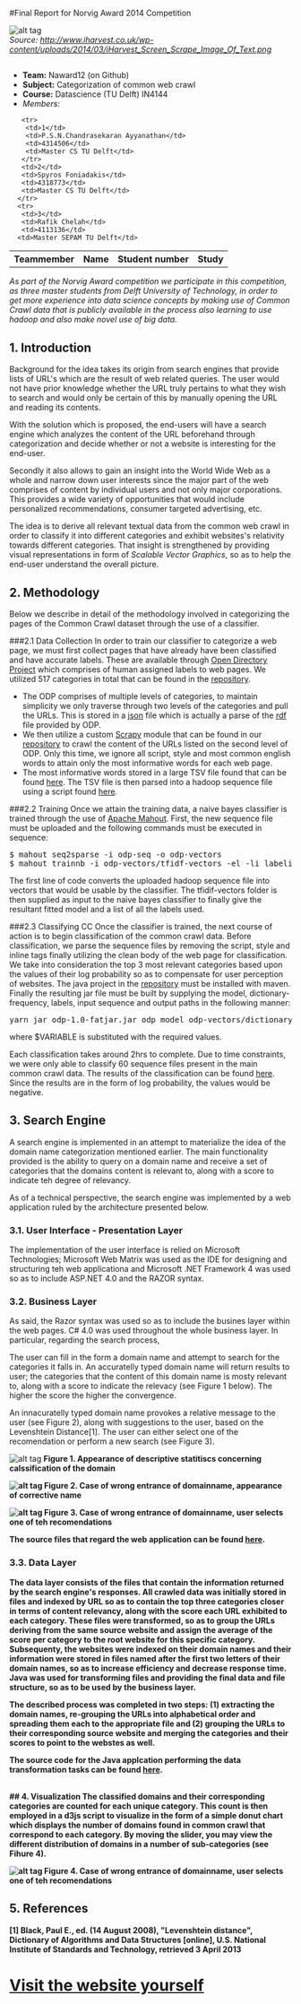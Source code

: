 #Final Report for Norvig Award 2014 Competition



![alt tag](/pictures/report/report-coverpic.png)
<br><l><I> Source: http://www.iharvest.co.uk/wp-content/uploads/2014/03/iHarvest_Screen_Scrape_Image_Of_Text.png </I>



## 

- <b>Team:</b> Naward12 (on Github)
- <b>Subject:</b> Categorization of common web crawl
- <b>Course:</b> Datascience (TU Delft) IN4144
- *Members:* 

<table>
      <tr>
         <th>Teammember</th>
         <th>Name</th>
         <th>Student number</th>
         <th>Study</th>
      </tr>
 
       <tr>
        <td>1</td>
        <td>P.S.N.Chandrasekaran Ayyanathan</td>
        <td>4314506</td>
        <td>Master CS TU Delft</td>
       </tr>
       <td>2</td>
       <td>Spyros Foniadakis</td>
       <td>4318773</td>
       <td>Master CS TU Delft</td>
      </tr>
      <tr>
       <td>3</td>
       <td>Rafik Chelah</td>
       <td>4113136</td>
      <td>Master SEPAM TU Delft</td>
              
</table>



<i> As part of the Norvig Award competition we participate in this competition, as three master students from Delft University of Technology, in order to get more experience into data science concepts by making use of Common Crawl data that is publicly available in the process also learning to use hadoop and also make novel use of big data. </b>
</i>

## 1. Introduction
Background for the idea takes its origin from search engines that provide lists of URL's which are the result of web related queries. The user would not have prior knowledge whether the URL truly pertains to what they wish to search and would only be certain of this by manually opening the URL and reading its contents.

With the solution which is proposed, the end-users will have a search engine which analyzes the content of the URL beforehand through categorization and decide whether or not a website is interesting for the end-user.

Secondly it also allows to gain an insight into the World Wide Web as a whole and narrow down user interests since the major part of the web comprises of content by individual users and not only major corporations. This provides a wide variety of opportunities that would include personalized recommendations, consumer targeted advertising, etc.
 
The idea is to derive all relevant textual data from the common web crawl in order to classify it into different categories and exhibit websites's relativity towards different categories. That insight is strengthened by providing visual representations in form of <i>Scalable Vector Graphics</i>, so as to help the end-user understand the overall picture.


## 2. Methodology
Below we describe in detail of the methodology involved in categorizing the pages of the Common Crawl dataset through the use of a classifier.

###2.1 Data Collection
In order to train our classifier to categorize a web page, we must first collect pages that have already have been classified and have accurate labels. These are available through <a href=http://www.dmoz.org/>Open Directory Project</a> which comprises of human assigned labels to web pages. We utilized 517 categories in total that can be found in the <a href="https://github.com/norvigaward/naward12/blob/master/stats/labels.txt">repository</a>.

- The ODP comprises of multiple levels of categories, to maintain simplicity we only traverse through two levels of the categories and pull the URLs. This is stored in a <a href="https://copy.com/L10OrSzm6DjH">json</a> file which is actually a parse of the <a href="http://www.dmoz.org/rdf.html">rdf</a> file provided by ODP. 
- We then utilize a custom <a href="http://doc.scrapy.org/en/latest/index.html">Scrapy</a> module that can be found in our <a href="https://github.com/norvigaward/naward12/tree/master/scraper">repository</a> to crawl the content of the URLs listed on the second level of ODP. Only this time, we ignore all script, style and most common english words to attain only the most informative words for each web page. 
- The most informative words stored in a large TSV file found that can be found <a href="https://copy.com/L10OrSzm6DjH">here</a>. The TSV file is then parsed into a hadoop sequence file using a script found <a href="https://github.com/norvigaward/naward12/tree/master/mahout">here</a>.

###2.2 Training
Once we attain the training data, a naive bayes classifier is trained through the use of <a href="https://mahout.apache.org/">Apache Mahout</a>. First, the new sequence file must be uploaded and the following commands must be executed in sequence:

<pre>
$ mahout seq2sparse -i odp-seq -o odp-vectors
$ mahout trainnb -i odp-vectors/tfidf-vectors -el -li labelindex -o model -ow -c
</pre>

The first line of code converts the uploaded hadoop sequence file into vectors that would be usable by the classifier. The tfidif-vectors folder is then supplied as input to the naive bayes classifier to finally give the resultant fitted model and a list of all the labels used.

###2.3 Classifying CC
Once the classifier is trained, the next course of action is to begin classification of the common crawl data. Before classification, we parse the sequence files by removing the script, style and inline tags finally utilizing the clean body of the web page for classification. We take into consideration the top 3 most relevant categories based upon the values of their log probability so as to compensate for user perception of websites. The java project in the <a href="https://github.com/norvigaward/naward12/tree/master/odp">repository</a> must be installed with maven. Finally the resulting jar file must be built by supplying the model, dictionary-frequency, labels, input sequence and output paths in the following manner:

<pre>
yarn jar odp-1.0-fatjar.jar odp model odp-vectors/dictionary.file-0 odp-vectors/df-count/part-r-00000 labelindex /data/public/common-crawl/crawl-data/CC-MAIN-2014-10/segments/1393999635677/seq/CC-MAIN-20140305060715-000$VARIABLE-ip-10-183-142-35.ec2.internal.warc.seq output$VARIABLE
</pre>
where $VARIABLE is substituted with the required values.

Each classification takes around 2hrs to complete. Due to time constraints, we were only able to classify 60 sequence files present in the main common crawl data. The results of the classification can be found <a href="https://copy.com/BUacI4uhhmVm">here</a>. Since the results are in the form of log probability, the values would be negative.

## 3. Search Engine
A search engine is implemented in an attempt to materialize the idea of the domain name categorization mentioned earlier. The main functionality provided is the ability to query on a domain name and receive a set of categories that the domains content is relevant to, along with a score to indicate teh degree of relevancy.

As of a technical perspective, the search engine was implemented by a web application ruled by the architecture presented below.

### 3.1. User Interface - Presentation Layer
The implementation of the user interface is relied on Microsoft Technologies; Microsoft Web Matrix was used as the IDE for designing and structuring teh web applicationa and Microsoft .NET Framework 4 was used so as to include ASP.NET 4.0 and the RAZOR syntax.

### 3.2. Business Layer
As said, the Razor syntax was used so as to include the busines layer within the web pages. C# 4.0 was used throughout the whole business layer. In particular, regarding the search process, 

The user can fill in the form a domain name and attempt to search for the categories it falls in. An accuratelly typed domain name will return results to user; the categories that the content of this domain name is mosty relevant to, along with a score to indicate the relevacy (see Figure 1 below). The higher the score the higher the convergence. 

An innacuratelly typed domain name provokes a relative message to the user (see Figure 2), along with suggestions to the user, based on the Levenshtein Distance[1]. The user can either select one of the recomendation or perform a new search (see Figure 3).

![alt tag](/pictures/report/search.JPG)
<b>Figure 1. Appearance of descriptive statitiscs concerning calssification of the domain

![alt tag](/pictures/report/didyoumeannew.JPG)
<b>Figure 2. Case of wrong entrance of domainname, appearance of corrective name

![alt tag](/pictures/report/didyoumeannew2.JPG)
<b>Figure 3. Case of wrong entrance of domainname, user selects one of teh recomendations

The source files that regard the web application can be found <a href="https://github.com/norvigaward/naward12/tree/master/src/web%20application%20-%20search%20engine">here</a>.

### 3.3. Data Layer
The data layer consists of the files that contain the information returned by the search engine's responses. All crawled data was initially stored in files and indexed by URL so as to contain the top three categories closer in terms of content relevancy, along with the score each URL exhibited to each category. These files were transformed, so as to group the URLs deriving from the same source website and assign the average of the score per category to the root website for this specific category. Subsequenty, the websites were indexed on their domain names and their information were stored in files named after the first two letters of their domain names, so as to increase efficiency and decrease response time. Java was used for transforming files and providing the final data and file structure, so as to be used by the business layer.

The described process was completed in two steps: (1) extracting the domain names, re-grouping the URLs into alphabetical order and spreading them each to the appropriate file and (2) grouping the URLs to their corresponding source website and merging the categories and their scores to point to the webstes as well.

The source code for the Java applcation performing the data transformation tasks can be found <a href="https://github.com/norvigaward/naward12/tree/master/src/data%20transformation%20app/src">here</a>.

<br>
## 4. Visualization
The classified domains and their corresponding categories are counted for each unique category. This count is then employed in a d3js script to visualize in the form of a simple donut chart which displays the number of domains found in common crawl that correspond to each category. By moving the slider, you may view the different distribution of domains in a number of sub-categories (see Fihure 4).

![alt tag](/pictures/report/overview.JPG)
<b>Figure 4. Case of wrong entrance of domainname, user selects one of teh recomendations

## 5. References
[1] Black, Paul E., ed. (14 August 2008), "Levenshtein distance", Dictionary of Algorithms and Data Structures [online], U.S. National Institute of Standards and Technology, retrieved 3 April 2013


# <a href=http://www.naward12.com> Visit the website yourself </a>
